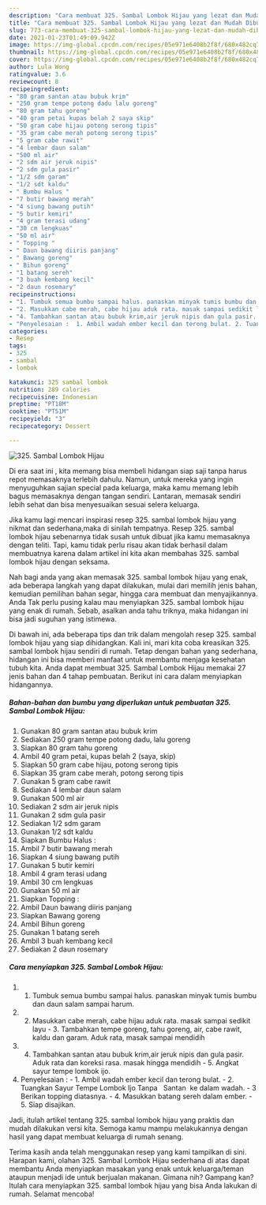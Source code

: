 ```yaml
---
description: "Cara membuat 325. Sambal Lombok Hijau yang lezat dan Mudah Dibuat"
title: "Cara membuat 325. Sambal Lombok Hijau yang lezat dan Mudah Dibuat"
slug: 773-cara-membuat-325-sambal-lombok-hijau-yang-lezat-dan-mudah-dibuat
date: 2021-01-23T01:49:09.942Z
image: https://img-global.cpcdn.com/recipes/05e971e6408b2f8f/680x482cq70/325-sambal-lombok-hijau-foto-resep-utama.jpg
thumbnail: https://img-global.cpcdn.com/recipes/05e971e6408b2f8f/680x482cq70/325-sambal-lombok-hijau-foto-resep-utama.jpg
cover: https://img-global.cpcdn.com/recipes/05e971e6408b2f8f/680x482cq70/325-sambal-lombok-hijau-foto-resep-utama.jpg
author: Lula Wong
ratingvalue: 3.6
reviewcount: 8
recipeingredient:
- "80 gram santan atau bubuk krim"
- "250 gram tempe potong dadu lalu goreng"
- "80 gram tahu goreng"
- "40 gram petai kupas belah 2 saya skip"
- "50 gram cabe hijau potong serong tipis"
- "35 gram cabe merah potong serong tipis"
- "5 gram cabe rawit"
- "4 lembar daun salam"
- "500 ml air"
- "2 sdm air jeruk nipis"
- "2 sdm gula pasir"
- "1/2 sdm garam"
- "1/2 sdt kaldu"
- " Bumbu Halus "
- "7 butir bawang merah"
- "4 siung bawang putih"
- "5 butir kemiri"
- "4 gram terasi udang"
- "30 cm lengkuas"
- "50 ml air"
- " Topping "
- " Daun bawang diiris panjang"
- " Bawang goreng"
- " Bihun goreng"
- "1 batang sereh"
- "3 buah kembang kecil"
- "2 daun rosemary"
recipeinstructions:
- "1. Tumbuk semua bumbu sampai halus. panaskan minyak tumis bumbu dan daun salam sampai harum."
- "2. Masukkan cabe merah, cabe hijau aduk rata. masak sampai sedikit layu 3. Tambahkan tempe goreng, tahu goreng, air, cabe rawit, kaldu dan garam. Aduk rata, masak sampai mendidih"
- "4. Tambahkan santan atau bubuk krim,air jeruk nipis dan gula pasir. Aduk rata dan koreksi rasa. masak hingga mendidih 5. Angkat sayur tempe lombok ijo."
- "Penyelesaian :  1. Ambil wadah ember kecil dan terong bulat. 2. Tuangkan Sayur Tempe Lombok Ijo Tanpa   Santan  ke dalam wadah. 3 Berikan topping diatasnya. 4. Masukkan batang sereh dalam ember. 5. Siap disajikan."
categories:
- Resep
tags:
- 325
- sambal
- lombok

katakunci: 325 sambal lombok 
nutrition: 289 calories
recipecuisine: Indonesian
preptime: "PT18M"
cooktime: "PT51M"
recipeyield: "3"
recipecategory: Dessert

---
```



![325. Sambal Lombok Hijau](https://img-global.cpcdn.com/recipes/05e971e6408b2f8f/680x482cq70/325-sambal-lombok-hijau-foto-resep-utama.jpg)

Di era  saat ini , kita memang bisa membeli hidangan siap saji tanpa harus repot memasaknya terlebih dahulu. Namun, untuk mereka yang ingin menyuguhkan sajian special pada keluarga, maka kamu memang lebih bagus memasaknya dengan tangan sendiri. Lantaran, memasak sendiri lebih sehat dan bisa menyesuaikan sesuai selera keluarga.

Jika kamu lagi mencari inspirasi resep 325. sambal lombok hijau yang nikmat dan sederhana,maka di sinilah tempatnya. Resep 325. sambal lombok hijau  sebenarnya tidak susah untuk dibuat jika kamu memasaknya dengan teliti. Tapi, kamu tidak perlu risau akan tidak berhasil dalam membuatnya 
karena dalam artikel ini kita akan membahas 325. sambal lombok hijau dengan seksama.  



Nah bagi anda yang akan memasak 325. sambal lombok hijau yang enak, ada beberapa langkah yang dapat dilakukan, mulai dari memilih jenis bahan, kemudian pemilihan bahan segar, hingga cara membuat dan menyajikannya. Anda Tak perlu pusing kalau mau menyiapkan 325. sambal lombok hijau yang enak di rumah. Sebab, asalkan anda  tahu triknya, maka hidangan ini bisa jadi suguhan yang istimewa.

Di bawah ini, ada beberapa tips dan trik dalam mengolah resep 325. sambal lombok hijau yang siap dihidangkan. Kali ini, mari kita coba kreasikan 325. sambal lombok hijau sendiri di rumah. Tetap dengan bahan yang sederhana, hidangan ini bisa memberi manfaat untuk membantu menjaga kesehatan tubuh kita. Anda dapat membuat 325. Sambal Lombok Hijau memakai 27 jenis bahan dan 4 tahap pembuatan. Berikut ini cara dalam menyiapkan hidangannya.

<!--inarticleads1-->

##### Bahan-bahan dan bumbu yang diperlukan untuk pembuatan 325. Sambal Lombok Hijau:

1. Gunakan 80 gram santan atau bubuk krim
1. Sediakan 250 gram tempe potong dadu, lalu goreng
1. Siapkan 80 gram tahu goreng
1. Ambil 40 gram petai, kupas belah 2 (saya, skip)
1. Siapkan 50 gram cabe hijau, potong serong tipis
1. Siapkan 35 gram cabe merah, potong serong tipis
1. Gunakan 5 gram cabe rawit
1. Sediakan 4 lembar daun salam
1. Gunakan 500 ml air
1. Sediakan 2 sdm air jeruk nipis
1. Gunakan 2 sdm gula pasir
1. Sediakan 1/2 sdm garam
1. Gunakan 1/2 sdt kaldu
1. Siapkan  Bumbu Halus :
1. Ambil 7 butir bawang merah
1. Siapkan 4 siung bawang putih
1. Gunakan 5 butir kemiri
1. Ambil 4 gram terasi udang
1. Ambil 30 cm lengkuas
1. Gunakan 50 ml air
1. Siapkan  Topping :
1. Ambil  Daun bawang diiris panjang
1. Siapkan  Bawang goreng
1. Ambil  Bihun goreng
1. Gunakan 1 batang sereh
1. Ambil 3 buah kembang kecil
1. Sediakan 2 daun rosemary




<!--inarticleads2-->

##### Cara menyiapkan 325. Sambal Lombok Hijau:

1. 1. Tumbuk semua bumbu sampai halus. panaskan minyak tumis bumbu dan daun salam sampai harum.
1. 2. Masukkan cabe merah, cabe hijau aduk rata. masak sampai sedikit layu - 3. Tambahkan tempe goreng, tahu goreng, air, cabe rawit, kaldu dan garam. Aduk rata, masak sampai mendidih
1. 4. Tambahkan santan atau bubuk krim,air jeruk nipis dan gula pasir. Aduk rata dan koreksi rasa. masak hingga mendidih - 5. Angkat sayur tempe lombok ijo.
1. Penyelesaian :  - 1. Ambil wadah ember kecil dan terong bulat. - 2. Tuangkan Sayur Tempe Lombok Ijo Tanpa   Santan  ke dalam wadah. - 3 Berikan topping diatasnya. - 4. Masukkan batang sereh dalam ember. - 5. Siap disajikan.




Jadi, itulah artikel tentang  325. sambal lombok hijau  yang praktis dan mudah dilakukan versi kita. Semoga kamu mampu melakukannya dengan hasil yang dapat membuat keluarga di rumah senang. 

Terima kasih anda telah menggunakan resep yang kami tampilkan di sini. Harapan kami, olahan  325. Sambal Lombok Hijau sederhana di atas dapat membantu Anda menyiapkan masakan yang enak untuk keluarga/teman ataupun menjadi ide untuk berjualan makanan. Gimana nih? Gampang kan? Itulah cara menyiapkan 325. sambal lombok hijau yang bisa Anda lakukan di rumah. Selamat mencoba!

